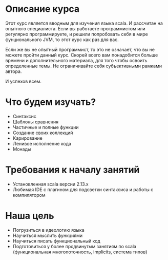 # Описание курса
Этот курс является вводным для изучения языка scala. И рассчитан на опытного специалиста. Если вы работаете программистом или регулярно программируете, и решили попробовать себя в мире фунционального JVM, то этот курс как раз для вас.

Если же вы не опытный программист, то это не означает, что вы не можете пройти данный курс. Скорей всего вам понадобится больше времени и дополнительного материала, для того чтобы освоить определенные темы. Не ограничивайте себя субъективными рамками автора.

И успехов всем.

# Что будем изучать?
- Синтаксис
- Шаблоны сравнения
- Частичные и полные функции
- Создание своих коллекций
- Карирование
- Ленивое исполнение кода
- Монады

# Требования к началу занятий
- Установленная scala версии 2.13.x
- Любимая IDE с плагином для подсветки синтаксиса и работы с компилятором

# Наша цель
- Погрузиться в идеологию языка
- Научиться мыслить функциями
- Научиться писать функциональный код
- Подготовиться у более продвинутым занятиям по scala (функциональная многопоточность, implicits, система типов)
